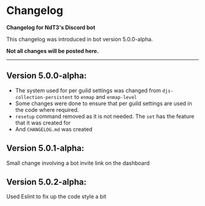 # Changelog
**Changelog for NdT3's Discord bot**

This changelog was introduced in bot version 5.0.0-alpha.

__Not all changes will be posted here.__

---

## Version 5.0.0-alpha:

- The system used for per guild settings was changed from `djs-collection-persistent` to `enmap` and `enmap-level`
- Some changes were done to ensure that per guild settings are used in the code where required.
- `resetup` command removed as it is not needed. The `set` has the feature that it was created for
- And `CHANGELOG.md` was created

## Version 5.0.1-alpha:

Small change involving a bot invite link on the dashboard

## Version 5.0.2-alpha:

Used Eslint to fix up the code style a bit
